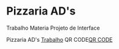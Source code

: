 # Pizzaria AD's
 Trabalho Materia Projeto de Interface 

<p style="display:inline">Pizzaria AD's </p><a href="TRABALHO FINAL 3/index.html">Trabalho</a>
<p style="display:inline">QR CODE</p><a href="TRABALHO FINAL 3/img/QR-CODE.png">QR CODE</a>